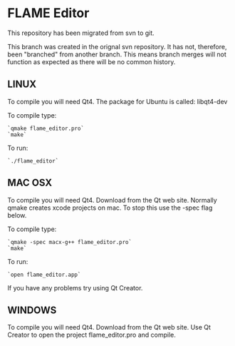 FLAME Editor
============
This repository has been migrated from svn to git. 

This branch was created in the orignal svn repository. It has not, therefore, been "branched" from another branch. This means branch merges will not function as expected as there will be no common history.

LINUX
-----
To compile you will need Qt4.
The package for Ubuntu is called: libqt4-dev

To compile type:

	`qmake flame_editor.pro`
	`make`

To run:

	`./flame_editor`

MAC OSX
-------
To compile you will need Qt4.
Download from the Qt web site.
Normally qmake creates xcode projects on mac.
To stop this use the -spec flag below.

To compile type:

	`qmake -spec macx-g++ flame_editor.pro`
	`make`

To run:

	`open flame_editor.app`

If you have any problems try using Qt Creator.

WINDOWS
-----------
To compile you will need Qt4.
Download from the Qt web site.
Use Qt Creator to open the project flame_editor.pro and compile.
